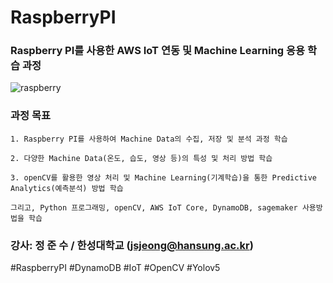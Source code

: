 # RaspberryPI

### Raspberry PI를 사용한 AWS IoT 연동 및 Machine Learning 응용 학습 과정


![raspberry](https://user-images.githubusercontent.com/54794815/151466736-02defe4e-f82f-45c4-8671-cb990912402c.png)


### 과정 목표

    1. Raspberry PI를 사용하여 Machine Data의 수집, 저장 및 분석 과정 학습
    
    2. 다양한 Machine Data(온도, 습도, 영상 등)의 특성 및 처리 방법 학습
    
    3. openCV를 활용한 영상 처리 및 Machine Learning(기계학습)을 통한 Predictive Analytics(예측분석) 방법 학습
    
    그리고, Python 프로그래밍, openCV, AWS IoT Core, DynamoDB, sagemaker 사용방법을 학습


### 강사: 정 준 수 / 한성대학교 (jsjeong@hansung.ac.kr)



#RaspberryPI #DynamoDB #IoT #OpenCV #Yolov5

